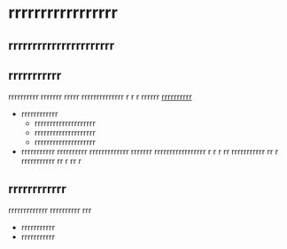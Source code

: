 # rrrrrrrrrrrrrrrrr
rrrrrrrrrrrrrrrrrrrrrr
-----------
## rrrrrrrrrrr
rrrrrrrrrr rrrrrrr rrrrr rrrrrrrrrrrrrr r r r rrrrrr
[rrrrrrrrrr](rrrrrrrrrrrr)
* rrrrrrrrrrrr
  * rrrrrrrrrrrrrrrrrrrr
  * rrrrrrrrrrrrrrrrrrrr
  * rrrrrrrrrrrrrrrrrrrr
* rrrrrrrrrrr
rrrrrrrrrr
rrrrrrrrrrrrr
rrrrrrr
rrrrrrrrrrrrrrrrr
r r r rr rrrrrrrrrrr
rr r rrrrrrrrrrr rr r rr r
## rrrrrrrrrrrr
rrrrrrrrrrrrr
rrrrrrrrrr
rrr
* rrrrrrrrrrr
* rrrrrrrrrrr